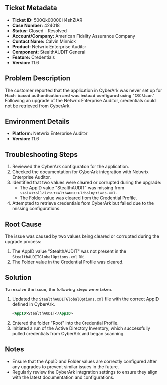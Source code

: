 ## Ticket Metadata
- **Ticket ID:** 500Qk00000H4shZIAR
- **Case Number:** 424018
- **Status:** Closed - Resolved
- **Account/Company:** American Fidelity Assurance Company
- **Contact Name:** Calvin Minnick
- **Product:** Netwrix Enterprise Auditor
- **Component:** StealthAUDIT General
- **Feature:** Credentials
- **Version:** 11.6

## Problem Description
The customer reported that the application in CyberArk was never set up for Hash-based authentication and was instead configured using "OS User." Following an upgrade of the Netwrix Enterprise Auditor, credentials could not be retrieved from CyberArk.

## Environment Details
- **Platform:** Netwrix Enterprise Auditor
- **Version:** 11.6

## Troubleshooting Steps
1. Reviewed the CyberArk configuration for the application.
2. Checked the documentation for CyberArk integration with Netwrix Enterprise Auditor.
3. Identified that two values were cleared or corrupted during the upgrade:
   - The AppID value "StealthAUDIT" was missing from `%sainstalldir%StealthAUDITGlobalOptions.xml`.
   - The Folder value was cleared from the Credential Profile.
4. Attempted to retrieve credentials from CyberArk but failed due to the missing configurations.

## Root Cause
The issue was caused by two values being cleared or corrupted during the upgrade process:
1. The AppID value "StealthAUDIT" was not present in the `StealthAUDITGlobalOptions.xml` file.
2. The Folder value in the Credential Profile was cleared.

## Solution
To resolve the issue, the following steps were taken:
1. Updated the `StealthAUDITGlobalOptions.xml` file with the correct AppID defined in CyberArk.
   ```xml
   <AppID>StealthAUDIT</AppID>
   ```
2. Entered the folder "Root" into the Credential Profile.
3. Initiated a run of the Active Directory Inventory, which successfully pulled credentials from CyberArk and began scanning.

## Notes
- Ensure that the AppID and Folder values are correctly configured after any upgrades to prevent similar issues in the future.
- Regularly review the CyberArk integration settings to ensure they align with the latest documentation and configurations.